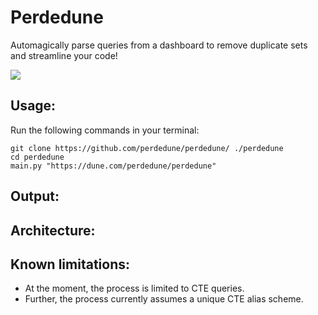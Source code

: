 # Perdedune
Automagically parse queries from a dashboard to remove duplicate sets and streamline your code! 

<img src=img/1.jpeg/>

## Usage:
Run the following commands in your terminal:
```
git clone https://github.com/perdedune/perdedune/ ./perdedune
cd perdedune 
main.py "https://dune.com/perdedune/perdedune"
```

## Output:

## Architecture:


## Known limitations:
* At the moment, the process is limited to CTE queries.
* Further, the process currently assumes a unique CTE alias scheme.
